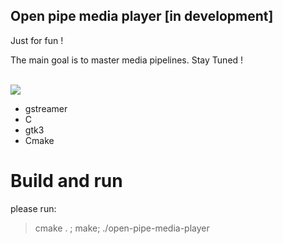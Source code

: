 ## Open pipe media player [in development]

Just for fun !

The main goal is to master media pipelines. Stay Tuned ! <br><br>

<img src="doc/screen.gif">

- gstreamer
- C
- gtk3
- Cmake

# Build and run
please run: 
> cmake . ; make; ./open-pipe-media-player
